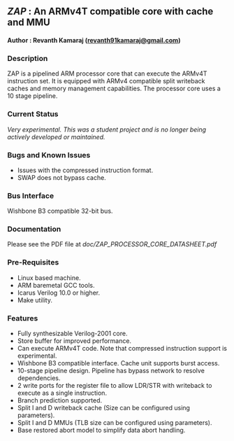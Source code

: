 ## *ZAP* : An ARMv4T compatible core with cache and MMU

#### Author        : Revanth Kamaraj (revanth91kamaraj@gmail.com)

### Description 

ZAP is a pipelined ARM processor core that can execute the ARMv4T instruction
set. It is equipped with ARMv4 compatible split writeback caches and memory 
management capabilities. The processor core uses a 10 stage pipeline.

### Current Status 

*Very experimental. This was a student project and is no longer being actively developed or maintained.*

### Bugs and Known Issues

 - Issues with the compressed instruction format.  
 - SWAP does not bypass cache.

### Bus Interface 
 
Wishbone B3 compatible 32-bit bus.

### Documentation

Please see the PDF file at *doc/ZAP_PROCESSOR_CORE_DATASHEET.pdf*

### Pre-Requisites

  - Linux based machine.
  - ARM baremetal GCC tools. 
  - Icarus Verilog 10.0 or higher.
  - Make utility.

### Features 

 - Fully synthesizable Verilog-2001 core.    
 - Store buffer for improved performance.    
 - Can execute ARMv4T code. Note that compressed instruction support is experimental.
 - Wishbone B3 compatible interface. Cache unit supports burst access.
 - 10-stage pipeline design. Pipeline has bypass network to resolve dependencies.
 - 2 write ports for the register file to allow LDR/STR with writeback to execute as a single instruction.
 - Branch prediction supported.
 - Split I and D writeback cache (Size can be configured using parameters).
 - Split I and D MMUs (TLB size can be configured using parameters).
 - Base restored abort model to simplify data abort handling.
                                                                    


